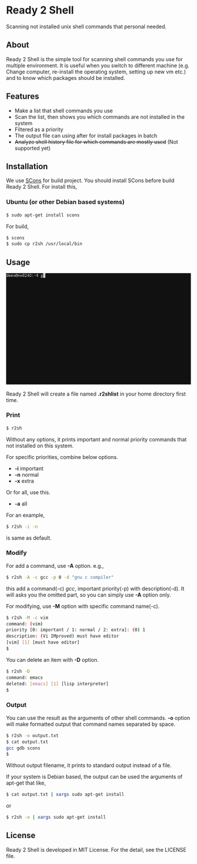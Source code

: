 Ready 2 Shell
=============
Scanning not installed unix shell commands that personal needed.

About
-----
Ready 2 Shell is the simple tool for scanning shell commands you use for multiple environment.
It is useful when you switch to different machine (e.g. Change computer, re-install the operating system, setting up new vm etc.) and to know which packages should be installed.

Features
--------
* Make a list that shell commands you use
* Scan the list, then shows you which commands are not installed in the system
* Filtered as a priority
* The output file can using after for install packages in batch
* ~~Analyze shell history file for which commands are mostly used~~ (Not supported yet)

Installation
------------
We use [SCons](http://scons.org) for build project. You should install SCons before build Ready 2 Shell.
For install this,
### Ubuntu (or other Debian based systems)
```sh
$ sudo apt-get install scons
```
For build,
```sh
$ scons
$ sudo cp r2sh /usr/local/bin
```

Usage
-----
![demo](https://raw.githubusercontent.com/hardboiled65/Ready-2-Shell/master/doc/r2shdemo.gif)

Ready 2 Shell will create a file named **.r2shlist** in your home directory first time.
### Print
```sh
$ r2sh
```
Without any options, it prints important and normal priority commands that not installed on this system.

For specific priorities, combine below options.
* **-i** important
* **-n** normal
* **-x** extra

Or for all, use this.
* **-a** all

For an example,
```sh
$ r2sh -i -n
```
is same as default.

### Modify
For add a command, use **-A** option. e.g.,
```sh
$ r2sh -A -c gcc -p 0 -d "gnu c compiler"
```
this add a command(-c) *gcc*, important priority(-p) with description(-d).
It will asks you the omitted part, so you can simply use **-A** option only.

For modifying, use **-M** option with specific command name(-c).
```sh
$ r2sh -M -c vim
command: (vim)
priority [0: important / 1: normal / 2: extra]: (0) 1
description: (Vi IMproved) must have editor
[vim] [1] [must have editor]
$ 
```

You can delete an item with **-D** option.
```sh
$ r2sh -D
command: emacs
deleted: [emacs] [1] [lisp interpreter]
$ 
```

### Output
You can use the result as the arguments of other shell commands.
**-o** option will make formatted output that command names separated by space.
```sh
$ r2sh -o output.txt
$ cat output.txt
gcc gdb scons
$ 
```
Without output filename, it prints to standard output instead of a file.

If your system is Debian based, the output can be used the arguments of apt-get that like,
```sh
$ cat output.txt | xargs sudo apt-get install
```
or
```sh
$ r2sh -o | xargs sudo apt-get install
```

License
-------
Ready 2 Shell is developed in MIT License. For the detail, see the LICENSE file.
